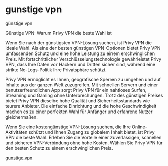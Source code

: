 # gunstige vpn
günstige vpn

Günstige VPN: Warum Privy VPN die beste Wahl ist

Wenn Sie nach der günstigsten VPN-Lösung suchen, ist Privy VPN die ideale Wahl. Als eine der besten günstigen VPN-Optionen bietet Privy VPN umfassenden Schutz und eine hohe Leistung zu einem erschwinglichen Preis. Mit fortschrittlicher Verschlüsselungstechnologie gewährleistet Privy VPN, dass Ihre Daten vor Hackern und Dritten sicher sind, während eine strikte No-Logs-Politik Ihre Privatsphäre schützt.

Privy VPN ermöglicht es Ihnen, geografische Sperren zu umgehen und auf Inhalte aus der ganzen Welt zuzugreifen. Mit schnellen Servern und einer benutzerfreundlichen App sorgt Privy VPN für ein nahtloses Surfen, Streaming und Gaming ohne Unterbrechungen. Trotz des günstigen Preises bietet Privy VPN dieselbe hohe Qualität und Sicherheitsstandards wie teurere Anbieter. Die einfache Einrichtung und die hohe Geschwindigkeit machen es zu einer perfekten Wahl für Anfänger und erfahrene Nutzer gleichermaßen.

Wenn Sie eine kostengünstige VPN-Lösung suchen, die Ihre Online-Aktivitäten schützt und Ihnen Zugang zu globalem Inhalt bietet, ist Privy VPN die beste Wahl. Erleben Sie die Vorteile einer zuverlässigen, schnellen und sicheren VPN-Verbindung ohne hohe Kosten. Wählen Sie Privy VPN für den besten Schutz zu einem erschwinglichen Preis.

[gunstige vpn](https://play.google.com/store/apps/details?id=com.privy.proxy)

